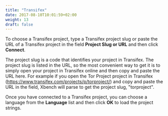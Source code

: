 ```yaml
---
title: "Transifex"
date: 2017-08-10T10:01:59+02:00
weight: 13
draft: false
---
```


To choose a Transifex project, type a Transifex project slug or paste the URL of a Transifex project
in the field **Project Slug or URL** and then click **Connect**.

The project slug is a code that identifies your project in Transifex. The project slug is listed in the
URL, so the most convenient way to get it is to simply open your project in Transifex online and then 
copy and paste the URL here. For example if you open the Tor Project project in Transifex 
(https://www.transifex.com/projects/p/torproject/) and copy and paste the URL in the field, Xbench will 
parse to get the project slug, "torproject".

Once you have connected to a Transifex project, you can choose a language from the **Language** list
and then click **OK** to load the project strings.
